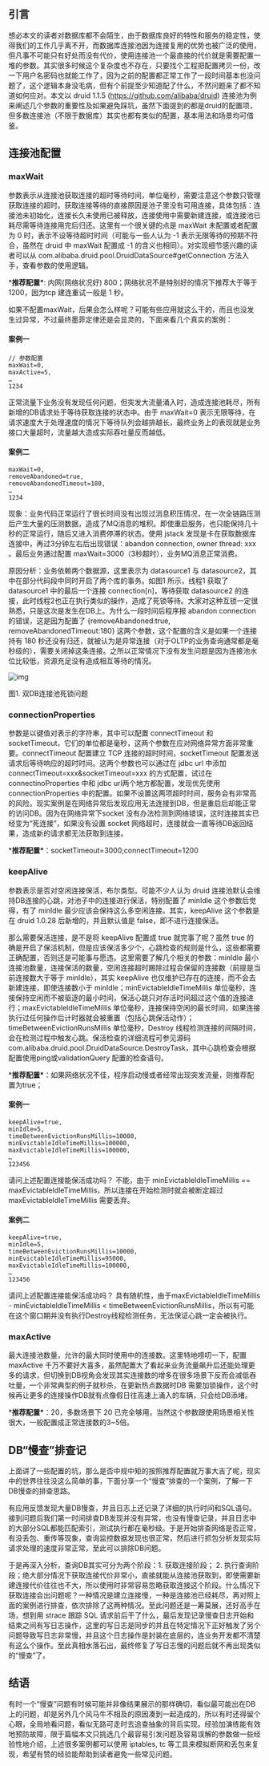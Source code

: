 ## 引言

想必本文的读者对数据库都不会陌生，由于数据库良好的特性和服务的稳定性，使得我们的工作几乎离不开，而数据库连接池因为连接复用的优势也被广泛的使用，但凡事不可能只有好处而没有代价，使用连接池一个最直接的代价就是需要配置一堆的参数。其实很多时候这个复杂度也不存在，只要找个工程把配置拷贝一份，改一下用户名密码也就能工作了，因为之前的配置都正常工作了一段时间基本也没问题了，这个逻辑本身没毛病，但有个前提至少知道配了什么，不然问题来了都不知道如何应对。本文以 druid 1.1.5 (https://github.com/alibaba/druid) 连接池为例来阐述几个参数的重要性及如果避免踩坑，虽然下面提到的都是druid的配置项，但多数连接池（不限于数据库）其实也都有类似的配置，基本用法和场景均可借鉴。

## 连接池配置

### maxWait

参数表示从连接池获取连接的超时等待时间，单位毫秒，需要注意这个参数只管理获取连接的超时。获取连接等待的直接原因是池子里没有可用连接，具体包括：连接池未初始化，连接长久未使用已被释放，连接使用中需要新建连接，或连接池已耗尽需等待连接用完后归还。这里有一个很关键的点是 maxWait 未配置或者配置为 0 时，表示不设等待超时时间（可能与一些人认为 -1 表示无限等待的预期不符合，虽然在 druid 中 maxWait 配置成 -1 的含义也相同）。对实现细节感兴趣的读者可以从 com.alibaba.druid.pool.DruidDataSource#getConnection 方法入手，查看参数的使用逻辑。

***推荐配置\***: 内网(网络状况好) 800；网络状况不是特别好的情况下推荐大于等于 1200，因为tcp 建连重试一般是 1 秒。

如果不配置maxWait，后果会怎么样呢？可能有些应用就这么干的，而且也没发生过异常，不过最终墨菲定律还是会显灵的，下面来看几个真实的案例：

#### 案例一

```
// 参数配置
maxWait=0,  
maxActive=5,  
…
1234
```

正常流量下业务没有发现任何问题，但突发大流量涌入时，造成连接池耗尽，所有新增的DB请求处于等待获取连接的状态中。由于 maxWait=0 表示无限等待，在请求速度大于处理速度的情况下等待队列会越排越长，最终业务上的表现就是业务接口大量超时，流量越大造成实际吞吐量反而越低。

#### 案例二

```
maxWait=0,  
removeAbandoned=true,  
removeAbandonedTimeout=180,  
…
1234
```

现象：业务代码正常运行了很长时间没有出现过消息积压情况，在一次全链路压测后产生大量的压测数据，造成了MQ消息的堆积。即使重启服务，也只能保持几十秒的正常运行，随后又进入消费停滞的状态。使用 jstack 发现是卡在获取数据库连接中，再过3分钟左右后出现错误：abandon connection, owner thread: xxx 。最后业务通过配置 maxWait=3000（3秒超时），业务MQ消息正常消费。

原因分析：业务依赖两个数据源，这里表示为 datasource1 与 datasource2，其中在部分代码段中同时开启了两个库的事务。如图1 所示，线程1 获取了 datasource1 中的最后一个连接 connection[n]，等待获取 datasource2 的连接，此时线程2也正在执行类似的操作，造成了死锁等待。大家对这种互锁一定很熟悉，只是这次是发生在DB上。为什么一段时间后程序报 abandon connection 的错误，这是因为配置了 {removeAbandoned:true, removeAbandonedTimeout:180} 这两个参数，这个配置的含义是如果一个连接持有 180 秒还没有归还，就被认为是异常连接（对于OLTP的业务查询通常都是毫秒级的），需要关闭掉这条连接。之所以正常情况下没有发生问题是因为连接池水位比较低，资源充足没有造成相互等待的情况。



![img](https://qxguide.oss-cn-beijing.aliyuncs.com/blog/images/-datasource---1.png)



图1. 双DB连接池死锁问题



### connectionProperties

参数是以键值对表示的字符串，其中可以配置 connectTimeout 和 socketTimeout，它们的单位都是毫秒，这两个参数在应对网络异常方面非常重要。connectTimeout 配置建立 TCP 连接的超时时间，socketTimeout 配置发送请求后等待响应的超时时间。这两个参数也可以通过在 jdbc url 中添加 connectTimeout=xxx&socketTimeout=xxx 的方式配置，试过在 connectinoProperties 中和 jdbc url两个地方都配置，发现优先使用 connectionProperties 中的配置。如果不设置这两项超时时间，服务会有非常高的风险。现实案例是在网络异常后发现应用无法连接到DB，但是重启后却能正常的访问DB。因为在网络异常下socket 没有办法检测到网络错误，这时连接其实已经变为“死连接”，如果没有设置 socket 网络超时，连接就会一直等待DB返回结果，造成新的请求都无法获取到连接。

***推荐配置\***：socketTimeout=3000;connectTimeout=1200

### keepAlive

参数表示是否对空闲连接保活，布尔类型。可能不少人认为 druid 连接池默认会维持DB连接的心跳，对池子中的连接进行保活，特别配置了 minIdle 这个参数后觉得，有了 minIdle 最少应该会保持这么多空闲连接。其实，keepAlive 这个参数是在 druid 1.0.28 后新增的，并且默认值是 false，即不进行连接保活。

那么需要保活连接，是不是将 keepAlive 配置成 true 就完事了呢？虽然 true 的确是开启了保活机制，但是应该保活多少个，心跳检查的规则是什么，这些都需要正确配置，否则还是可能事与愿违。这里需要了解几个相关的参数：minIdle 最小连接池数量，连接保活的数量，空闲连接超时踢除过程会保留的连接数（前提是当前连接数大于等于 minIdle），其实 keepAlive 也仅维护已存在的连接，而不会去新建连接，即使连接数小于 minIdle；minEvictableIdleTimeMillis 单位毫秒，连接保持空闲而不被驱逐的最小时间，保活心跳只对存活时间超过这个值的连接进行；maxEvictableIdleTimeMillis 单位毫秒，连接保持空闲的最长时间，如果连接执行过任何操作后计时器就会被重置（包括心跳保活动作）；timeBetweenEvictionRunsMillis 单位毫秒，Destroy 线程检测连接的间隔时间，会在检测过程中触发心跳。保活检查的详细流程可参见源码com.alibaba.druid.pool.DruidDataSource.DestroyTask，其中心跳检查会根据配置使用ping或validationQuery 配置的检查语句。

***推荐配置\***：如果网络状况不佳，程序启动慢或者经常出现突发流量，则推荐配置为true；

#### 案例一

```
keepAlive=true,  
minIdle=5,  
timeBetweenEvictionRunsMillis=10000,  
minEvictableIdleTimeMillis=100000,  
maxEvictableIdleTimeMillis=100000,  
…
123456
```

请问上述配置连接能保活成功吗？ 不能，由于 minEvictableIdleTimeMillis == maxEvictableIdleTimeMillis，所以连接在开始检测时就会被断定超过 maxEvictableIdleTimeMillis 需要丢弃。

#### 案例二

```
keepAlive=true,  
minIdle=5,  
timeBetweenEvictionRunsMillis=10000,  
minEvictableIdleTimeMillis=95000,  
maxEvictableIdleTimeMillis=100000,  
…
123456
```

请问上述配置连接能保活成功吗？ 具有随机性，由于maxEvictableIdleTimeMillis - minEvictableIdleTimeMillis < timeBetweenEvictionRunsMillis，所以有可能在这个窗口期并没有执行Destroy线程检测任务，无法保证心跳一定会被执行。

### maxActive

最大连接池数量，允许的最大同时使用中的连接数。这里特地唠叨一下，配置 maxActive 千万不要好大喜多，虽然配置大了看起来业务流量飙升后还能处理更多的请求，但切换到DB视角会发现其实连接数的增多在很多场景下反而会减低吞吐量，一个非常典型的例子就秒杀，在更新热点数据时DB 需要加锁操作，这个时候再让更多的连接操作DB就有点像假日往高速上涌入的车辆，只会给DB添堵。

***推荐配置\***：20，多数场景下 20 已完全够用，当然这个参数跟使用场景相关性很大，一般配置成正常连接数的3~5倍。

## DB“慢查”排查记

上面讲了一些配置的坑，那么是否中规中矩的按照推荐配置就万事大吉了呢，现实中的世界往往没这么简单的事，下面分享一个“慢查”排查的一个案例，了解一下DB慢查的排查思路。

有应用反馈发现大量DB慢查，并且日志上还记录了详细的执行时间和SQL语句。接到问题后我们第一时间排查DB发现并没有异常，也没有慢查记录，并且日志中的大部分SQL都能匹配索引，测试执行都在毫秒级。于是开始排查网络是否正常，有没丢包、重传等现象，查询监控数据发现也很正常，然后进行抓包分析发现实际请求处理的速度非常正常，至此可以排除DB问题。

于是再深入分析，查询DB其实可分为两个阶段：1. 获取连接阶段； 2. 执行查询阶段；绝大部分情况下获取连接代价非常小，直接就能从连接池获取到，即使需要新建连接代价往往也不大，所以使用时非常容易忽略获取连接这个阶段。什么情况下获取连接会出问题呢？一种情况是建立连接慢，一种是连接池已经耗尽，再对照上面的案例进行排查，依次排除了这两种情况。至此问题还是一筹莫展，还好高手在场，想到用 strace 跟踪 SQL 请求前后干了什么，最后发现记录慢查日志开始和结束之间有写日志操作，这里的写日志是同步的并且在特定情况下正好触发了另个问题导致写日志非常慢，并且这个日志操作是封装在底层的，连业务开发都不清楚有这么个操作。至此真相水落石出，最终修复了写日志慢的问题后就不再出现类似的“慢查”了。

## 结语

有时一个“慢查”问题有时候可能并非像结果展示的那样确切，看似最可能出在DB上的问题，却是另外几个风马牛不相及的原因凑到一起造成的，所以有时还得留个心眼，全局地看问题，看似无路可走时去追查抽象的背后实现。经验加演练能有效地预防故障，限于篇幅本文只挑选几个最容易引发问题及容易误解的参数做一些经验性地介绍，上述很多案例都可以使用 iptables, tc 等工具来模拟断网和丢包来复现，希望有赞的经验能帮助到读者避免一些常见问题。